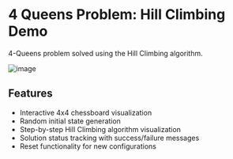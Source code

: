 # 4 Queens Problem: Hill Climbing Demo

4-Queens problem solved using the Hill Climbing algorithm.

![image](https://github.com/user-attachments/assets/f54ddaea-756f-45aa-b463-0a73c34506ae)


## Features
- Interactive 4x4 chessboard visualization
- Random initial state generation
- Step-by-step Hill Climbing algorithm visualization
- Solution status tracking with success/failure messages
- Reset functionality for new configurations
